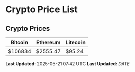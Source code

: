 # Crypto Price List

## Crypto Prices
| Bitcoin | Ethereum | Litecoin |
| ------- | -------- | -------- |
| $106834 | $2555.47 | $95.24 |
**Last Updated:** 2025-05-21 07:42 UTC
**Last Updated:** $DATE$
